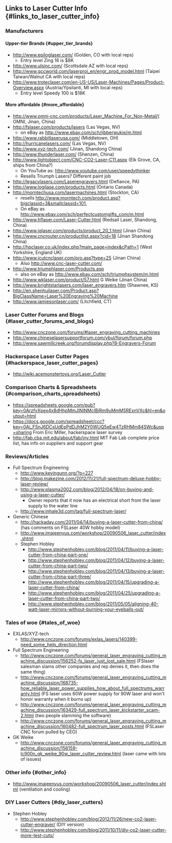 ## Links to Laser Cutter Info {#links_to_laser_cutter_info}

### Manufacturers

#### Upper-tier Brands {#upper_tier_brands}

-   <http://www.epiloglaser.com/> (Golden, CO with local reps)
    -   Entry level Zing 16 is \$8K
-   <http://www.ulsinc.com/> (Scottsdale AZ with local reps)
-   <http://www.gccworld.com/laserproi_en/engr_prod_model.html> (Taipei
    Taiwan/Walnut CA with local reps)
-   <http://www.troteclaser.com/en-US-US/Laser-Machines/Pages/Product-Overview.aspx>
    (Austria/Ypsilanti, MI with local reps)
    -   Entry level Speedy 100 is \$18K

#### More affordable {#more_affordable}

-   <http://www.omni-cnc.com/products/Laser_Machine_For_Non-Metal/>(
    OMNI, Jinan, China)
-   <http://fslaser.com/products/lasers> (Las Vegas, NV)
    -   on eBay as <http://www.ebay.com/sch/jibberwukie/m.html>
-   <http://www.rabbitlaserusa.com/> (Middletown, OH)
-   <http://hurricanelasers.com/> (Las Vegas, NV)
-   <http://www.xyz-tech.com/> (Jinan, Shandong China)
-   <http://www.thunderlaser.com/> (Shenzen, China)
-   <http://www.lightobject.com/CNC-CO2-Laser-C11.aspx> (Elk Grove, CA,
    ships from China?)
    -   On YouTube as: <http://www.youtube.com/user/speedythinker>
    -   Resells Triumph Lasers? Different paint job
-   <http://legacylasers.com/Laserengravers.html> (Defiance, PA)
-   <http://www.logilase.com/products.html> (Ontario Canada)
-   <http://morntechusa.com/lasermachines.html> (Stockton, CA)
    -   resells
        <http://www.morntech.com/product.asp?bigclassid=3&smallclassid=101>,
    -   On eBay as
        <http://www.ebay.com/sch/perfectcustomgifts_com/m.html>
-   <http://www.hflaser.com/Laser-Cutter.html> (Redsail Laser, Shandong,
    China)
-   <http://www.jqlaser.com/products/product_20_1.html> (Jinan China)
-   <http://www.cncrouter.cn/productlist.aspx?cid=18> (Jinan Shandong
    China)
-   <http://hpclaser.co.uk/index.php?main_page=index&cPath=1> (West
    Yorkshire, England UK)
-   <http://www.jcutcnclaser.com/pro.asp?type=25> (Jinan China)
    -   Also <http://www.cnc-laser-cutter.com/>
-   <http://www.triumphlaser.com/Products.asp>
    -   also on eBay as <http://www.ebay.com/sch/triumphsystem/m.html>
-   <http://www.wklaser.com/product/57.html> G Weike (Jinan China)
-   <http://www.brightstarlasers.com/laser_engravers.htm> (Shawnee, KS)
-   <http://en.shenhuilaser.com/Product.asp?BigClassName=Laser%20Engraving%20Machine>
-   <http://www.jamiesonlaser.com/> (Litchfield, CT)

### Laser Cutter Forums and Blogs {#laser_cutter_forums_and_blogs}

-   <http://www.cnczone.com/forums/#laser_engraving_cutting_machines>
-   <http://www.chineselasersupportforum.com/vbul/forum/forum.php>
-   <http://www.sawmillcreek.org/forumdisplay.php?8-Engravers-Forum>

### Hackerspace Laser Cutter Pages {#hackerspace_laser_cutter_pages}

-   <http://wiki.acemonstertoys.org/Laser_Cutter>

### Comparison Charts & Spreadsheets {#comparison_charts_spreadsheets}

-   <https://spreadsheets.google.com/pub?key=0ArzfvXpex4x8dHhpMmJINlNMclBjRm9uMmM5RExnVXc&hl=en&output=html>
-   <https://docs.google.com/spreadsheet/ccc?key=0Ai_FSnJ6DCsUdEpPdDJhM2Y0WUQ5eEw4TzRHMm84SWc&usp=sharing>
    From Eric Miller, hackerspace laser survey
-   <http://fab.cba.mit.edu/about/fab/inv.html> MIT Fab Lab complete
    price list, has info on suppliers and support gear

### Reviews/Articles

-   Full Spectrum Engineering
    -   <http://www.kevingunn.org/?p=227>
    -   <http://blog.makezine.com/2012/11/21/full-spectrum-deluxe-hobby-laser-review/>
    -   <http://www.plasma2002.com/blog/2012/04/18/on-buying-and-using-a-laser-cutter/>
        -   Owner reports that it now has an electrical short from the
            laser supply to the water line
    -   <http://www.inhale3d.com/tag/full-spectrum-laser/>
-   Generic Chinese
    -   <http://hackaday.com/2011/04/14/buying-a-laser-cutter-from-china/>
        (has comments on FSLaser 40W hobby model)
    -   <http://www.imajeenyus.com/workshop/20090506_laser_cutter/index.shtml>
    -   Stephen Hobley
        -   <http://www.stephenhobley.com/blog/2011/04/11/buying-a-laser-cutter-from-china-part-one/>
        -   <http://www.stephenhobley.com/blog/2011/04/12/buying-a-laser-cutter-from-china-part-two/>
        -   <http://www.stephenhobley.com/blog/2011/04/13/buying-a-laser-cutter-from-china-part-three/>
        -   <http://www.stephenhobley.com/blog/2011/04/15/upgrading-a-laser-cutter-from-china/>
        -   <http://www.stephenhobley.com/blog/2011/04/25/upgrading-a-laser-cutter-from-china-part-two/>
        -   <http://www.stephenhobley.com/blog/2011/05/05/aligning-40-watt-laser-mirrors-without-burning-your-eyeballs-out/>

### Tales of woe {#tales_of_woe}

-   EXLAS/XYZ-tech
    -   <http://www.cnczone.com/forums/exlas_lasers/140399-need_some_help_direction.html>
-   Full Spectrum Engineering
    -   <http://www.cnczone.com/forums/general_laser_engraving_cutting_machine_discussion/156252-fs_laser_just_lost_sale.html>
        (FSlaser salesman slams other companies and rep denies it, then
        does the same thing)
    -   <http://www.cnczone.com/forums/general_laser_engraving_cutting_machine_discussion/168735-how_reliable_laser_power_supplies_how_about_full_spectrums_warranty.html>
        (FS laser uses 60W power supply for 90W laser and won't honor
        warranty when it burns up)
    -   <http://www.cnczone.com/forums/general_laser_engraving_cutting_machine_discussion/163429-full_spectrum_laser_kickstarter_scam-2.html>
        (two people slamming the software)
    -   <http://www.cnczone.com/forums/general_laser_engraving_cutting_machine_discussion/160482-full_spectrum_laser_posts.html>
        (FSLaser CNC forum pulled by CEO)
-   GK Weike
    -   <http://www.cnczone.com/forums/general_laser_engraving_cutting_machine_discussion/156159-lc900n_gk_weike_90w_laser_cutter_review.html>
        (laser came with lots of issues)

### Other info {#other_info}

-   <http://www.imajeenyus.com/workshop/20090506_laser_cutter/index.shtml>
    (ventilation and cooling)

### DIY Laser Cutters {#diy_laser_cutters}

-   Stephen Hobley
    -   <http://www.stephenhobley.com/blog/2012/11/26/new-co2-laser-cutter-engraver/>
        (DIY version)
    -   <http://www.stephenhobley.com/blog/2011/10/11/diy-co2-laser-cutter-more-test-cuts/>
